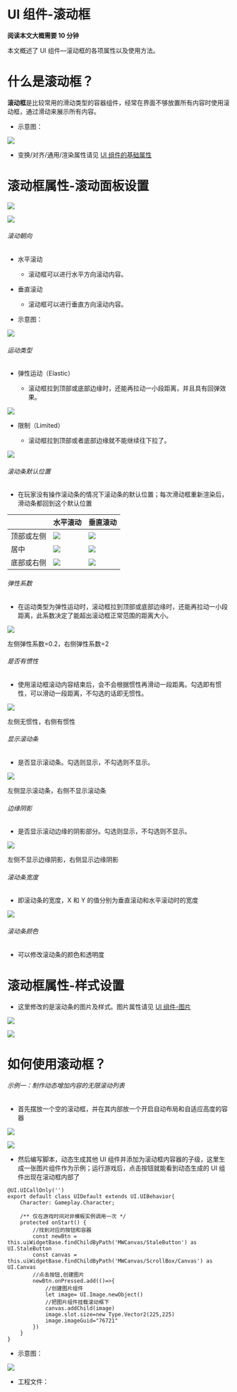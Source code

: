 # UI 组件-滚动框

<strong>阅读本文大概需要 10 分钟</strong>

本文概述了 UI 组件—滚动框的各项属性以及使用方法。

# 什么是<strong>滚动框</strong>？

<strong>滚动框</strong>是比较常用的滑动类型的容器组件，经常在界面不够放置所有内容时使用滚动框，通过滑动来展示所有内容。

- 示意图：

![](static/boxcnOLK02sV1ecT9OtnS1rBPZz.gif)

- 变换/对齐/通用/渲染属性请见 [UI 组件的基础属性](https://meta.feishu.cn/wiki/wikcn5pYngyHnkkrJlz8bLMhC9e)

# 滚动框属性-滚动面板设置

![](static/boxcnFun5JvW35J1Hs85yIxcMhe.png)

![](static/boxcnpDgR3v1nCu7kLASx5M4zBg.png)

###### 滚动朝向

- 水平滚动

  - 滚动框可以进行水平方向滚动内容。
- 垂直滚动

  - 滚动框可以进行垂直方向滚动内容。
- 示意图：

![](static/boxcnOlEWSSfXIN1LWDnwFIeuwh.gif)

###### 运动类型

- 弹性运动（Elastic）

  - 滚动框拉到顶部或底部边缘时，还能再拉动一小段距离，并且具有回弹效果。

![](static/boxcnvYrx3qcx2WLUTEdsauIpnc.gif)

- 限制（Limited）

  - 滚动框拉到顶部或者底部边缘就不能继续往下拉了。

![](static/boxcnlvV3CHJJfWiQ6dPhPVRMDf.gif)

###### 滚动条默认位置

- 在玩家没有操作滚动条的情况下滚动条的默认位置；每次滑动框重新渲染后，滑动条都回到这个默认位置

|            | 水平滚动                                    | 垂直滚动                                    |
| ---------- | ------------------------------------------- | ------------------------------------------- |
| 顶部或左侧 | ![](static/boxcnebB9XJZ9YKl7d5jbcgqrcd.png) | ![](static/boxcnjeLX8j5ZtKKHiy8OGrApRc.png) |
| 居中       | ![](static/boxcnoqYG3QSXoBfbpIkOMnr8kh.png) | ![](static/boxcndNbO45MMAln9Lsd5BowWmc.png) |
| 底部或右侧 | ![](static/boxcnLzpmO9FQW9baQa4DS46cWb.png) | ![](static/boxcnUNSPxFNIwvKIjGtBRiyGVe.png) |

###### 弹性系数

- 在运动类型为弹性运动时，滚动框拉到顶部或底部边缘时，还能再拉动一小段距离，此系数决定了能超出滚动框正常范围的距离大小。

![](static/boxcnnxgGUBibsi4knIX0aY1Lrg.gif)

左侧弹性系数=0.2，右侧弹性系数=2

###### 是否有惯性

- 使用滚动框滚动内容结束后，会不会根据惯性再滑动一段距离。勾选即有惯性，可以滑动一段距离，不勾选的话即无惯性。

![](static/boxcn0n3r8YpG49oJOn72KtjsGf.gif)

左侧无惯性，右侧有惯性

###### 显示滚动条

- 是否显示滚动条。勾选则显示，不勾选则不显示。

![](static/boxcnBugWniVX8KOemAXagJLBJc.png)

左侧显示滚动条，右侧不显示滚动条

###### 边缘阴影

- 是否显示滚动边缘的阴影部分。勾选则显示，不勾选则不显示。

![](static/boxcnBYWbgv7KmeCR5cwDZ9H04g.gif)

左侧不显示边缘阴影，右侧显示边缘阴影

###### 滚动条宽度

- 即滚动条的宽度，X 和 Y 的值分别为垂直滚动和水平滚动时的宽度

![](static/boxcne1nkXy6uP3dknlFoMj5hHg.gif)

###### 滚动条颜色

- 可以修改滚动条的颜色和透明度

# 滚动框属性-样式设置

- 这里修改的是滚动条的图片及样式。图片属性请见 [UI 组件-图片](https://meta.feishu.cn/wiki/wikcnFg4z5zLX0puYIncTBIJGtf)

![](static/boxcn4QjLI6cVQzLHcMgsy9UHAf.png)

![](static/boxcnAR1Qq9ICKGClIPk0EjvG0c.png)

# 如何使用滚动框？

###### 示例一：制作动态增加内容的无限滚动列表

- 首先摆放一个空的滚动框，并在其内部放一个开启自动布局和自适应高度的容器

![](static/boxcnGHdy0MOpktpGpRFgrU8MqK.png)

![](static/boxcnYp08CtOCzC0VcQJVk6cJmP.png)

- 然后编写脚本，动态生成其他 UI 组件并添加为滚动框内容器的子级，这里生成一张图片组件作为示例；运行游戏后，点击按钮就能看到动态生成的 UI 组件出现在滚动框内部了

```
@UI.UICallOnly('')
export default class UIDefault extends UI.UIBehavior{
    Character: Gameplay.Character;

    /** 仅在游戏时间对非模板实例调用一次 */
    protected onStart() { 
        //找到对应的按钮和容器
        const newBtn = this.uiWidgetBase.findChildByPath('MWCanvas/StaleButton') as UI.StaleButton
        const canvas = this.uiWidgetBase.findChildByPath('MWCanvas/ScrollBox/Canvas') as UI.Canvas
        //点击按钮,创建图片
        newBtn.onPressed.add(()=>{
            //创建图片组件
            let image= UI.Image.newObject()
            //把图片组件挂载滚动框下
            canvas.addChild(image)
            image.slot.size=new Type.Vector2(225,225)
            image.imageGuid="76721"
        })  
    }
}
```

- 示意图：

![](static/boxcn8b9vo8R52rBLLp9iRw0ZLc.gif)

- 工程文件：
